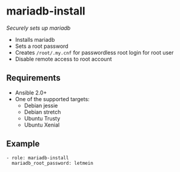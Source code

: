 # mariadb-install

*Securely sets up mariadb*

* Installs mariadb
* Sets a root password
* Creates `/root/.my.cnf` for passwordless root login for root user
* Disable remote access to root account

## Requirements

* Ansible 2.0+
* One of the supported targets:
  * Debian jessie
  * Debian stretch
  * Ubuntu Trusty
  * Ubuntu Xenial

## Example

```
- role: mariadb-install
  mariadb_root_password: letmein
```
